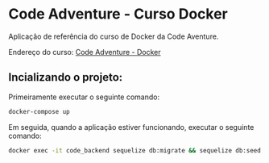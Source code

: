 # Code Adventure - Curso Docker

Aplicação de referência do curso de Docker da Code Aventure.

Endereço do curso: [Code Adventure - Docker](https://codeadventure.com.br/docs/docker)


## Incializando o projeto:

Primeiramente executar o seguinte comando:

```sh
docker-compose up
``` 
Em seguida, quando a aplicação estiver funcionando, executar o seguinte comando:

```sh
docker exec -it code_backend sequelize db:migrate && sequelize db:seed:all
``` 
